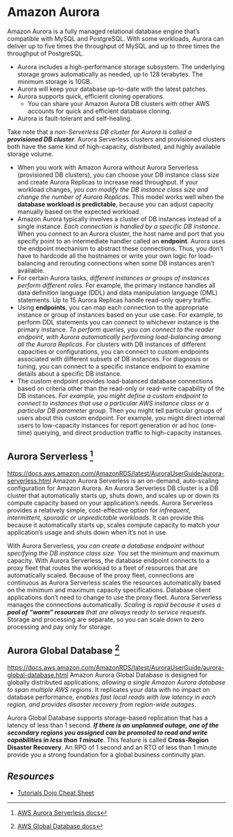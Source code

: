 # Amazon Aurora

Amazon Aurora is a fully managed relational database engine that’s compatible with MySQL and PostgreSQL. With some workloads, Aurora can deliver up to five times the throughput of MySQL and up to three times the throughput of PostgreSQL.
- Aurora includes a high-performance storage subsystem. The underlying storage grows automatically as needed, up to 128 terabytes. The minimum storage is 10GB.
- Aurora will keep your database up-to-date with the latest patches.
- Aurora supports quick, efficient cloning operations.
   - You can share your Amazon Aurora DB clusters with other AWS accounts for quick and efficient database cloning.
- Aurora is fault-tolerant and self-healing.

Take note that a _non-Serverless DB cluster for Aurora is called a **provisioned DB cluster**_. Aurora Serverless clusters and provisioned clusters both have the same kind of high-capacity, distributed, and highly available storage volume.
- When you work with Amazon Aurora without Aurora Serverless (provisioned DB clusters), you can choose your DB instance class size and create Aurora Replicas to increase read throughput. If your workload changes, *you can modify the DB instance class size and change the number of Aurora Replicas*. This model works well when the **database workload is predictable**, because you can adjust capacity manually based on the expected workload.
- Amazon Aurora typically involves a cluster of DB instances instead of a single instance. *Each connection is handled by a specific DB instance*. When you connect to an Aurora cluster, the host name and port that you specify point to an intermediate handler called an **endpoint**. Aurora uses the endpoint mechanism to abstract these connections. Thus, you don’t have to hardcode all the hostnames or write your own logic for load-balancing and rerouting connections when some DB instances aren’t available.
- For certain Aurora tasks, *different instances or groups of instances perform different roles*. For example, the primary instance handles all data definition language (DDL) and data manipulation language (DML) statements. Up to 15 Aurora Replicas handle read-only query traffic.
- Using **endpoints**, you can map each connection to the appropriate instance or group of instances based on your use case. For example, to perform DDL statements you can connect to whichever instance is the primary instance. *To perform queries, you can connect to the reader endpoint, with Aurora automatically performing load-balancing among all the Aurora Replicas*. For clusters with DB instances of different capacities or configurations, you can connect to custom endpoints associated with different subsets of DB instances. For diagnosis or tuning, you can connect to a specific instance endpoint to examine details about a specific DB instance.
- The custom endpoint provides load-balanced database connections based on criteria other than the read-only or read-write capability of the DB instances. *For example, you might define a custom endpoint to connect to instances that use a particular AWS instance class or a particular DB parameter group*. Then you might tell particular groups of users about this custom endpoint. For example, you might direct internal users to low-capacity instances for report generation or ad hoc (one-time) querying, and direct production traffic to high-capacity instances.

## Aurora Serverless [^1]

https://docs.aws.amazon.com/AmazonRDS/latest/AuroraUserGuide/aurora-serverless.html
Amazon Aurora Serverless is an on-demand, auto-scaling configuration for Amazon Aurora. An Aurora Serverless DB cluster is a DB cluster that automatically starts up, shuts down, and scales up or down its compute capacity based on your application’s needs. Aurora Serverless provides a relatively simple, cost-effective option for *infrequent, intermittent, sporadic or unpredictable workloads*. It can provide this because it automatically starts up, scales compute capacity to match your application’s usage and shuts down when it’s not in use.

With Aurora Serverless, *you can create a database endpoint without specifying the DB instance class size*. You set the minimum and maximum capacity. With Aurora Serverless, the database endpoint connects to a proxy fleet that routes the workload to a fleet of resources that are automatically scaled. Because of the proxy fleet, connections are continuous as Aurora Serverless scales the resources automatically based on the minimum and maximum capacity specifications. Database client applications don’t need to change to use the proxy fleet. Aurora Serverless manages the connections automatically. _Scaling is rapid because it uses a **pool of “warm” resources** that are always ready to service requests_. Storage and processing are separate, so you can scale down to zero processing and pay only for storage.

## Aurora Global Database [^2]

https://docs.aws.amazon.com/AmazonRDS/latest/AuroraUserGuide/aurora-global-database.html
Amazon Aurora Global Database is designed for globally distributed applications, *allowing a single Amazon Aurora database to span multiple AWS regions*. It replicates your data with no impact on database performance, *enables fast local reads with low latency in each region, and provides disaster recovery from region-wide outages*.

Aurora Global Database supports storage-based replication that has a latency of less than 1 second. ***If there is an unplanned outage, one of the secondary regions you assigned can be promoted to read and write capabilities in less than 1 minute***. This feature is called **Cross-Region Disaster Recovery**. An RPO of 1 second and an RTO of less than 1 minute provide you a strong foundation for a global business continuity plan.

## *Resources*

- [Tutorials Dojo Cheat Sheet](https://tutorialsdojo.com/amazon-aurora/)
[^1]: [AWS Aurora Serverless docs](https://docs.aws.amazon.com/AmazonRDS/latest/AuroraUserGuide/aurora-serverless.html)
[^2]: [AWS Global Database docs](https://docs.aws.amazon.com/AmazonRDS/latest/AuroraUserGuide/aurora-global-database.html)